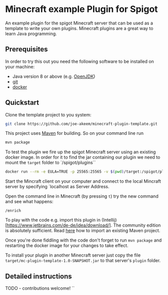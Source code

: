 # Minecraft example Plugin for Spigot

An example plugin for the spigot Minecraft server that can be used as a template to write your own plugins.
Minecraft plugins are a great way to learn Java programming.

## Prerequisites

In order to try this out you need the following software to be installed on your machine:

* Java version 8 or above (e.g. [OpenJDK](https://openjdk.java.net/install/))
* [git](https://git-scm.com/book/en/v2/Getting-Started-Installing-Git)
* [docker](https://docs.docker.com/v17.09/engine/installation/)

## Quickstart

Clone the template project to you system:
````bash
git clone https://github.com/joe-akeem/minecraft-plugin-template.git
````

This project uses [Maven](https://maven.apache.org/) for building. So on your command line run

````bash
mvn package
```` 

To test the plugin we fire up the spigot Minecraft server using an existing docker image.
In order for it to find the jar containing our plugin we need to mount the `target` folder to `/spigot/plugins``

````bash
docker run --rm -e EULA=TRUE -p 25565:25565 -v $(pwd)/target:/spigot/plugins t13a/spigot:1.13.2
````

Start the Mincraft client on your computer and connect to the local Mincraft server by specifying `localhost as Server Address.

Open the command line in Minecraft (by pressing `t`) try the new command and see what happens:
```
/enrich
````

To play with the code e.g. import this plugin in (Intellij)[https://www.jetbrains.com/de-de/idea/download/]. The
community edition is absolutely sufficient. Read [here](https://www.jetbrains.com/help/idea/maven-support.html) how to
import an existing Maven project.

Once you're done fiddling with the code don't forget to run `mvn package` and restarting the docker image for
your changes to take effect.

To install your plugin in another Minecraft server just copy the file `target/mc-plugin-template-1.0-SNAPSHOT.jar` to
that server's `plugin` folder. 

## Detailed instructions

TODO - contributions welcome! ``